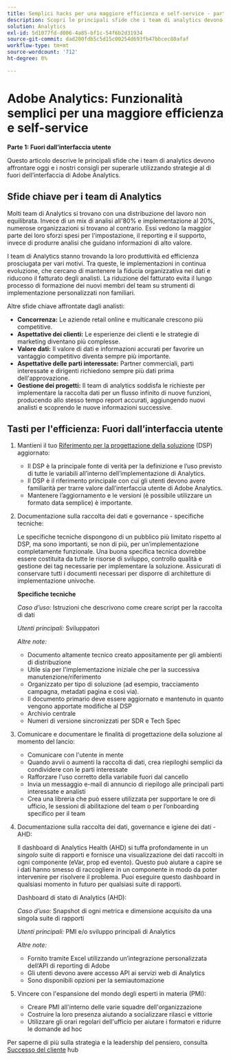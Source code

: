 ```yaml
---
title: Semplici hacks per una maggiore efficienza e self-service - parte 1
description: Scopri le principali sfide che i team di analytics devono affrontare oggi e i nostri consigli per superarle utilizzando strategie al di fuori dell’interfaccia utente di Adobe Analytics.
solution: Analytics
exl-id: 5d1077fd-d006-4a85-bf1c-54f6b2d31934
source-git-commit: dad200fdb5c5d15c00254d693fb47bbcec80afaf
workflow-type: tm+mt
source-wordcount: '712'
ht-degree: 0%

---
```


# Adobe Analytics: Funzionalità semplici per una maggiore efficienza e self-service

**Parte 1: Fuori dall’interfaccia utente**

Questo articolo descrive le principali sfide che i team di analytics devono affrontare oggi e i nostri consigli per superarle utilizzando strategie al di fuori dell’interfaccia di Adobe Analytics.

## Sfide chiave per i team di Analytics

Molti team di Analytics si trovano con una distribuzione del lavoro non equilibrata. Invece di un mix di analisi all&#39;80% e implementazione al 20%, numerose organizzazioni si trovano al contrario. Essi vedono la maggior parte dei loro sforzi spesi per l&#39;impostazione, il reporting e il supporto, invece di produrre analisi che guidano informazioni di alto valore.

I team di Analytics stanno trovando la loro produttività ed efficienza prosciugata per vari motivi. Tra queste, le implementazioni in continua evoluzione, che cercano di mantenere la fiducia organizzativa nei dati e riducono il fatturato degli analisti. La riduzione del fatturato evita il lungo processo di formazione dei nuovi membri del team su strumenti di implementazione personalizzati non familiari.

Altre sfide chiave affrontate dagli analisti:

* **Concorrenza:** Le aziende retail online e multicanale crescono più competitive.
* **Aspettative dei clienti:** Le esperienze dei clienti e le strategie di marketing diventano più complesse.
* **Valore dati:** Il valore di dati e informazioni accurati per favorire un vantaggio competitivo diventa sempre più importante.
* **Aspettative delle parti interessate:** Partner commerciali, parti interessate e dirigenti richiedono sempre più dati prima dell&#39;approvazione.
* **Gestione dei progetti:** Il team di analytics soddisfa le richieste per implementare la raccolta dati per un flusso infinito di nuove funzioni, producendo allo stesso tempo report accurati, aggiungendo nuovi analisti e scoprendo le nuove informazioni successive.

## Tasti per l&#39;efficienza: Fuori dall’interfaccia utente

1. Mantieni il tuo [Riferimento per la progettazione della soluzione](/help/implementation/implementation-basics/creating-and-maintaining-an-sdr.md) (DSP) aggiornato:

   * Il DSP è la principale fonte di verità per la definizione e l’uso previsto di tutte le variabili all’interno dell’implementazione di Analytics.
   * Il DSP è il riferimento principale con cui gli utenti devono avere familiarità per trarre valore dall’interfaccia utente di Adobe Analytics.
   * Mantenere l’aggiornamento e le versioni (è possibile utilizzare un formato data semplice) è importante.

1. Documentazione sulla raccolta dei dati e governance - specifiche tecniche:

   Le specifiche tecniche dispongono di un pubblico più limitato rispetto al DSP, ma sono importanti, se non di più, per un’implementazione completamente funzionale. Una buona specifica tecnica dovrebbe essere costituita da tutte le risorse di sviluppo, controllo qualità e gestione dei tag necessarie per implementare la soluzione. Assicurati di conservare tutti i documenti necessari per disporre di architetture di implementazione univoche.

   **Specifiche tecniche**

   _Caso d’uso:_ Istruzioni che descrivono come creare script per la raccolta di dati

   _Utenti principali:_ Sviluppatori

   _Altre note:_

   * Documento altamente tecnico creato appositamente per gli ambienti di distribuzione
   * Utile sia per l&#39;implementazione iniziale che per la successiva manutenzione/riferimento
   * Organizzato per tipo di soluzione (ad esempio, tracciamento campagna, metadati pagina e così via).
   * Il documento primario deve essere aggiornato e mantenuto in quanto vengono apportate modifiche al DSP
   * Archivio centrale
   * Numeri di versione sincronizzati per SDR e Tech Spec

1. Comunicare e documentare le finalità di progettazione della soluzione al momento del lancio:

   * Comunicare con l&#39;utente in mente
   * Quando avvii o aumenti la raccolta di dati, crea riepiloghi semplici da condividere con le parti interessate
   * Rafforzare l&#39;uso corretto della variabile fuori dal cancello
   * Invia un messaggio e-mail di annuncio di riepilogo alle principali parti interessate e analisti
   * Crea una libreria che può essere utilizzata per supportare le ore di ufficio, le sessioni di abilitazione del team o per l’onboarding specifico per il team

1. Documentazione sulla raccolta dei dati, governance e igiene dei dati - AHD:

   Il dashboard di Analytics Health (AHD) si tuffa profondamente in un _singolo_ suite di rapporti e fornisce una visualizzazione dei dati raccolti in ogni componente (eVar, prop ed evento). Questo può aiutare a capire se i dati hanno smesso di raccogliere in un componente in modo da poter intervenire per risolvere il problema. Puoi eseguire questo dashboard in qualsiasi momento in futuro per qualsiasi suite di rapporti.

   Dashboard di stato di Analytics (AHD):

   _Caso d’uso:_ Snapshot di ogni metrica e dimensione acquisito da una singola suite di rapporti

   _Utenti principali:_ PMI e/o sviluppo principali di Analytics

   _Altre note:_
   * Fornito tramite Excel utilizzando un’integrazione personalizzata dell’API di reporting di Adobe
   * Gli utenti devono avere accesso API ai servizi web di Analytics
   * Sono disponibili opzioni per la semiautomazione

1. Vincere con l&#39;espansione del mondo degli esperti in materia (PMI):

   * Creare PMI all&#39;interno delle varie squadre dell&#39;organizzazione
   * Costruire la loro presenza aiutando a socializzare rilasci e vittorie
   * Utilizzare gli orari regolari dell&#39;ufficio per aiutare i formatori e ridurre le domande ad hoc

Per saperne di più sulla strategia e la leadership del pensiero, consulta [Successo del cliente](https://experienceleague.corp.adobe.com/docs/customer-success/customer-success/overview.html) hub